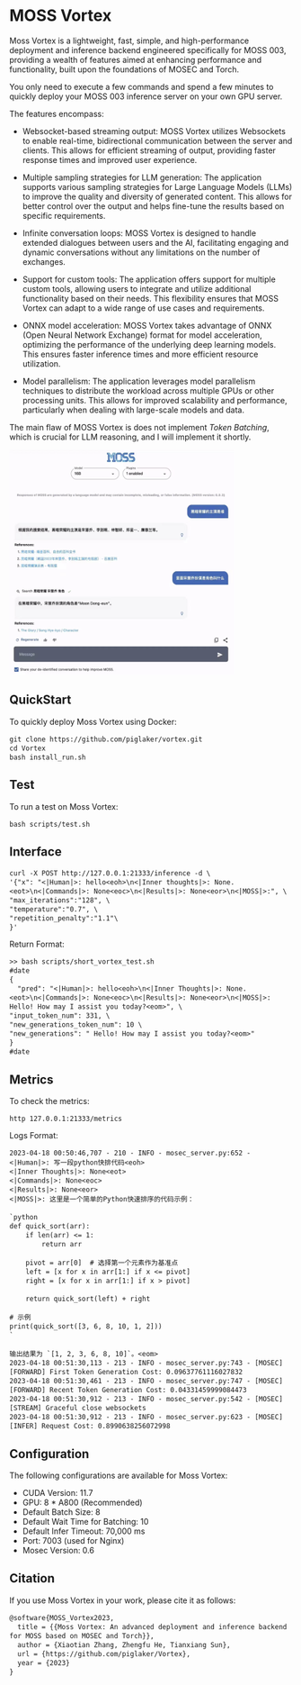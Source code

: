 # MOSS Vortex

Moss Vortex is a lightweight, fast, simple, and high-performance deployment and inference backend engineered specifically for MOSS 003, providing a wealth of features aimed at enhancing performance and functionality, built upon the foundations of MOSEC and Torch.  

You only need to execute a few commands and spend a few minutes to quickly deploy your MOSS 003 inference server on your own GPU server.


The features encompass:

* Websocket-based streaming output: MOSS Vortex utilizes Websockets to enable real-time, bidirectional communication between the server and clients. This allows for efficient streaming of output, providing faster response times and improved user experience.

* Multiple sampling strategies for LLM generation: The application supports various sampling strategies for Large Language Models (LLMs) to improve the quality and diversity of generated content. This allows for better control over the output and helps fine-tune the results based on specific requirements.

* Infinite conversation loops: MOSS Vortex is designed to handle extended dialogues between users and the AI, facilitating engaging and dynamic conversations without any limitations on the number of exchanges.

* Support for custom tools: The application offers support for multiple custom tools, allowing users to integrate and utilize additional functionality based on their needs. This flexibility ensures that MOSS Vortex can adapt to a wide range of use cases and requirements.

* ONNX model acceleration: MOSS Vortex takes advantage of ONNX (Open Neural Network Exchange) format for model acceleration, optimizing the performance of the underlying deep learning models. This ensures faster inference times and more efficient resource utilization.

* Model parallelism: The application leverages model parallelism techniques to distribute the workload across multiple GPUs or other processing units. This allows for improved scalability and performance, particularly when dealing with large-scale models and data.  

The main flaw of MOSS Vortex is does not implement _Token Batching_, which is crucial for LLM reasoning, and I will implement it shortly.  


<img src="./img/search_case.jpeg" alt="example" width="400" height="400">


## QuickStart

To quickly deploy Moss Vortex using Docker:  


```
git clone https://github.com/piglaker/vortex.git  
cd Vortex  
bash install_run.sh     
```
## Test
To run a test on Moss Vortex:  
```
bash scripts/test.sh
```  

## Interface

```
curl -X POST http://127.0.0.1:21333/inference -d \
'{"x": "<|Human|>: hello<eoh>\n<|Inner thoughts|>: None.<eot>\n<|Commands|>: None<eoc>\n<|Results|>: None<eor>\n<|MOSS|>:", \  
"max_iterations":"128", \  
"temperature":"0.7", \
"repetition_penalty":"1.1"\
}'
```

Return Format: 
```
>> bash scripts/short_vortex_test.sh
#date
{
  "pred": "<|Human|>: hello<eoh>\n<|Inner Thoughts|>: None.<eot>\n<|Commands|>: None<eoc>\n<|Results|>: None<eor>\n<|MOSS|>: Hello! How may I assist you today?<eom>", \
"input_token_num": 331, \
"new_generations_token_num": 10 \
"new_generations": " Hello! How may I assist you today?<eom>"
}
#date
```


## Metrics
To check the metrics:  
```
http 127.0.0.1:21333/metrics
```

Logs Format:
```
2023-04-18 00:50:46,707 - 210 - INFO - mosec_server.py:652 - <|Human|>: 写一段python快排代码<eoh>
<|Inner Thoughts|>: None<eot>
<|Commands|>: None<eoc>
<|Results|>: None<eor>
<|MOSS|>: 这里是一个简单的Python快速排序的代码示例：

`python
def quick_sort(arr):
    if len(arr) <= 1:
        return arr

    pivot = arr[0]  # 选择第一个元素作为基准点
    left = [x for x in arr[1:] if x <= pivot]
    right = [x for x in arr[1:] if x > pivot]

    return quick_sort(left) + right

# 示例
print(quick_sort([3, 6, 8, 10, 1, 2]))
`

输出结果为 `[1, 2, 3, 6, 8, 10]`。<eom>
2023-04-18 00:51:30,113 - 213 - INFO - mosec_server.py:743 - [MOSEC] [FORWARD] First Token Generation Cost: 0.09637761116027832
2023-04-18 00:51:30,461 - 213 - INFO - mosec_server.py:747 - [MOSEC] [FORWARD] Recent Token Generation Cost: 0.04331459999084473
2023-04-18 00:51:30,912 - 213 - INFO - mosec_server.py:542 - [MOSEC] [STREAM] Graceful close websockets 
2023-04-18 00:51:30,912 - 213 - INFO - mosec_server.py:623 - [MOSEC] [INFER] Request Cost: 0.8990638256072998
```

## Configuration

The following configurations are available for Moss Vortex:  
- CUDA Version: 11.7  
- GPU: 8 * A800 (Recommended)  
- Default Batch Size: 8   
- Default Wait Time for Batching: 10  
- Default Infer Timeout: 70,000 ms  
- Port: 7003 (used for Nginx)  
- Mosec Version: 0.6  


## Citation
If you use Moss Vortex in your work, please cite it as follows:
```
@software{MOSS_Vortex2023,  
  title = {{Moss Vortex: An advanced deployment and inference backend for MOSS based on MOSEC and Torch}},  
  author = {Xiaotian Zhang, Zhengfu He, Tianxiang Sun},  
  url = {https://github.com/piglaker/Vortex},  
  year = {2023}  
}
```



